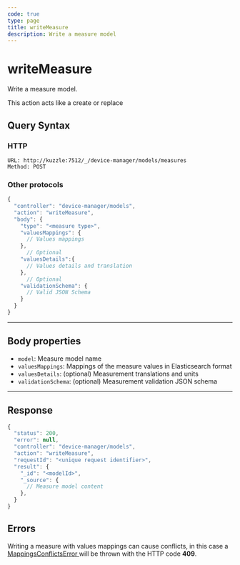 ```yaml
---
code: true
type: page
title: writeMeasure
description: Write a measure model
---
```


# writeMeasure

Write a measure model.

This action acts like a create or replace

## Query Syntax

### HTTP

```http
URL: http://kuzzle:7512/_/device-manager/models/measures
Method: POST
```

### Other protocols

```js
{
  "controller": "device-manager/models",
  "action": "writeMeasure",
  "body": {
    "type": "<measure type>",
    "valuesMappings": {
      // Values mappings
    },
      // Optional
    "valuesDetails":{
      // Values details and translation
    },
      // Optional
    "validationSchema": {
      // Valid JSON Schema
    }
  }
}
```

---

## Body properties

- `model`: Measure model name
- `valuesMappings`: Mappings of the measure values in Elasticsearch format
- `valuesDetails`: (optional) Measurement translations and units
- `validationSchema`: (optional) Measurement validation JSON schema

---

## Response

```js
{
  "status": 200,
  "error": null,
  "controller": "device-manager/models",
  "action": "writeMeasure",
  "requestId": "<unique request identifier>",
  "result": {
    "_id": "<modelId>",
    "_source": {
      // Measure model content
    },
  }
}
```

## Errors

Writing a measure with values mappings can cause conflicts, in this case a [ MappingsConflictsError ](../../../errors/mappings-conflicts/index.md) will be thrown with the HTTP code **409**.